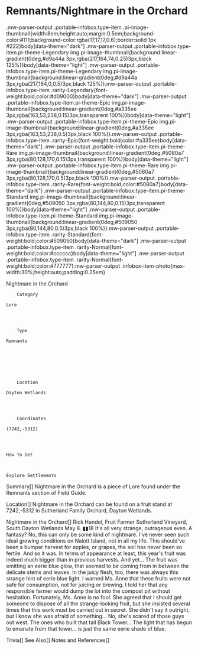 # Remnants/Nightmare in the Orchard

.mw-parser-output .portable-infobox.type-item .pi-image-thumbnail{width:8em;height:auto;margin:0.5em;background-color:#111;background-color:rgba(17,17,17,0.6);border:solid 1px #222}body[data-theme="dark"] .mw-parser-output .portable-infobox.type-item.pi-theme-Legendary img.pi-image-thumbnail{background:linear-gradient(0deg,#d9a44a 3px,rgba(217,164,74,0.25)3px,black 125%)}body[data-theme="light"] .mw-parser-output .portable-infobox.type-item.pi-theme-Legendary img.pi-image-thumbnail{background:linear-gradient(0deg,#d9a44a 3px,rgba(217,164,0,0.5)3px,black 125%)}.mw-parser-output .portable-infobox.type-item .rarity-Legendary{font-weight:bold;color:#d09000}body[data-theme="dark"] .mw-parser-output .portable-infobox.type-item.pi-theme-Epic img.pi-image-thumbnail{background:linear-gradient(0deg,#a335ee 3px,rgba(163,53,238,0.15)3px,transparent 100%)}body[data-theme="light"] .mw-parser-output .portable-infobox.type-item.pi-theme-Epic img.pi-image-thumbnail{background:linear-gradient(0deg,#a335ee 3px,rgba(163,53,238,0.5)3px,black 100%)}.mw-parser-output .portable-infobox.type-item .rarity-Epic{font-weight:bold;color:#a335ee}body[data-theme="dark"] .mw-parser-output .portable-infobox.type-item.pi-theme-Rare img.pi-image-thumbnail{background:linear-gradient(0deg,#5080a7 3px,rgba(80,128,170,0.15)3px,transparent 100%)}body[data-theme="light"] .mw-parser-output .portable-infobox.type-item.pi-theme-Rare img.pi-image-thumbnail{background:linear-gradient(0deg,#5080a7 3px,rgba(80,128,170,0.5)3px,black 100%)}.mw-parser-output .portable-infobox.type-item .rarity-Rare{font-weight:bold;color:#5080a7}body[data-theme="dark"] .mw-parser-output .portable-infobox.type-item.pi-theme-Standard img.pi-image-thumbnail{background:linear-gradient(0deg,#509050 3px,rgba(80,144,80,0.15)3px,transparent 100%)}body[data-theme="light"] .mw-parser-output .portable-infobox.type-item.pi-theme-Standard img.pi-image-thumbnail{background:linear-gradient(0deg,#509050 3px,rgba(80,144,80,0.5)3px,black 100%)}.mw-parser-output .portable-infobox.type-item .rarity-Standard{font-weight:bold;color:#509050}body[data-theme="dark"] .mw-parser-output .portable-infobox.type-item .rarity-Normal{font-weight:bold;color:#cccccc}body[data-theme="light"] .mw-parser-output .portable-infobox.type-item .rarity-Normal{font-weight:bold;color:#777777}.mw-parser-output .infobox-item-photo{max-width:30%;height:auto;padding:0.25em}

Nightmare in the Orchard

	

	
		Category
	
	Lore



	
		Type
	
	Remnants




	

	
		Location
	
	Dayton Wetlands



	
		Coordinates
	
	(7242,-5312)




	How To Get


	
	Explore Settlements






Summary[]
Nightmare in the Orchard is a piece of Lore found under the Remnants section of Field Guide.

Location[]
Nightmare in the Orchard can be found on a fruit stand at 7242,-5312 in Sutherland Family Orchard, Dayton Wetlands.

Nightmare in the Orchard[]
Rick Handel, Fruit Farmer
Sutherland Vineyard, South Dayton Wetlands
May 8. ▮▮18
It's all very strange, outrageous even. A fantasy? No, this can only be some kind of nightmare. I've never seen such ideal growing conditions on Nalott Island, not in all my life. This should've been a bumper harvest for apples, or grapes, the soil has never been so fertile. And so it was. In terms of appearance at least, this year's fruit was indeed much bigger than in previous harvests. And yet...
The fruit was emitting an eerie blue glow, that seemed to be coming from in between the delicate stems and leaves. In the juicy flesh, too, there was always this strange hint of eerie blue light.
I warned Ms. Anne that these fruits were not safe for consumption, not for juicing or brewing. I told her that any responsible farmer would dump the lot into the compost pit without hesitation.
Fortunately, Ms. Anne is no fool. She agreed that I should get someone to dispose of all the strange-looking fruit, but she insisted several times that this work must be carried out in secret. 
She didn't say it outright, but I know she was afraid of something...
No, she's scared of those guys out west. The ones who built that tall Black Tower... The light that has begun to emanate from that tower... is just the same eerie shade of blue.

Trivia[]
See Also[]
Notes and References[]
